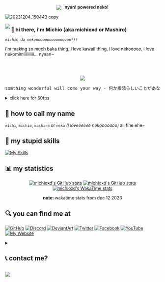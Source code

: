 <p align="center">
  <img align="center" src="https://github.com/michioxd/michioxd/assets/80969068/481a4cf6-c6f2-4856-a0ac-46e69dfbde34" />
  <b>&nbsp;&nbsp;nyan! powered neko!</b>

  ![20231204_150443 copy](https://github.com/michioxd/michioxd/assets/80969068/cc547362-8d62-4fb8-bcc0-54087ace18d6)

</p>
<img align="left" src="https://www.gravatar.com/avatar/35421891b164c29bab7640be09832acd939a3ea15fccbfb68144befef58d6d82?s=150" />

### 👋 hi there, i'm Michio (aka michioxd or Mashiro)

*`michio da nekooooooooooooooooo!!!`*

i'm making so much baka thing, i love kawaii thing, i love nekooooo, i love nekomimiiiiiiiiii... nyaan~

<br />
<br />

<p align="center">
  <img src="https://user-images.githubusercontent.com/80969068/234179258-4482e388-f800-4809-8f93-2441d2aaaac9.gif" />

  <pre align="center">somthing wonderful will come your way - 何か素晴らしいことがあなたの進む道にやってくるでしょう</pre>
</p>
<details>
  <Summary>click here for 60fps</Summary>

  https://user-images.githubusercontent.com/80969068/234179300-2d4bd552-bd67-406b-a330-27c7172af303.mp4 
  
  Software: **Adobe After Effect CC 2019 (for FX)** with **Adobe Media Encoder CC 2019 (for Encoding)**
  
  Sauce: **[pixiv (AI-generated)](https://www.pixiv.net/en/artworks/104280892)**
  
  Font: **[Prata](https://fonts.google.com/specimen/Prata)**
</details>

## 🤙 how to call  my name

`michi`, `michio`, `mashiro` or `neko` *(i loveeeeee nekooooooo)* all fine ehe~

## 🚀 my stupid skills

[![My Skills](https://skillicons.dev/icons?i=js,ts,cs,go,cpp,php,sass,nodejs,react,materialui,mongodb,mysql,dotnet,ps,pr)](https://skillicons.dev)

## 📊 my statistics

<p align="center"><a href="https://github.com/anuraghazra/github-readme-stats"><img src="https://github-readme-stats.vercel.app/api?username=michioxd&amp;theme=dracula&amp;show_icons=true&amp;count_private=true" alt="michioxd&#39;s GitHub stats"></a> <a href="https://github.com/anuraghazra/github-readme-stats"><img src="https://github-readme-stats.vercel.app/api/top-langs/?username=michioxd&amp;theme=dracula&amp;layout=compact&amp;count_private=true" alt="michioxd&#39;s GitHub stats"></a> <a href="https://github.com/anuraghazra/github-readme-stats"><img src="https://github-readme-stats.vercel.app/api/wakatime?username=michioxd&amp;theme=dracula&amp;layout=compact&amp;show_icons=true" alt="michioxd&#39;s WakaTime stats"></a>
  <p align="center"><b>note: </b>wakatime stats from dec 12 2023</p>
</p>

## 🔍 you can find me at

[![GitHub](https://user-images.githubusercontent.com/80969068/205474459-a95b9c58-8e7d-43b0-a79c-388ce8a4a652.png)](https://github.com/michioxd)
[![Discord](https://user-images.githubusercontent.com/80969068/234183022-72de9c77-814d-4b2e-9596-d79ad13cb1cd.png)](https://discord.com/users/536175851247501347)
[![DeviantArt](https://user-images.githubusercontent.com/80969068/205474493-512635f7-26d8-4f5d-9f58-597e3698b89c.png)](https://www.deviantart.com/michioxd)
[![Twitter](https://user-images.githubusercontent.com/80969068/205474549-25c6b73a-90ef-43e4-9879-c98015e67d71.png)](https://twitter.com/michioxd)
[![Facebook](https://user-images.githubusercontent.com/80969068/205474577-956db2c3-b7c0-410a-b653-c65653e9a93d.png)](https://fb.com/michioxd)
[![YouTube](https://user-images.githubusercontent.com/80969068/205474800-48c30fbd-036c-4f5b-85a8-f41e7cebbc4c.png)](https://www.youtube.com/@michioxd)
[![My Website](https://user-images.githubusercontent.com/80969068/205474654-817a8eda-fb6b-45c2-b398-f0b08ae7adcc.png)](https://michioxd.github.io)

<Details>
<Summary><h2>📞 contact me?</h2></summary>

- email: [michioxd@protonmail.com](mailto:michioxd@protonmail.com)
- discord: [michioxd (formerly known as `michioxd☆彡#5144`)](https://discord.com/users/536175851247501347)
- telegram: [michioxd](https://t.me/michioxd)
- matrix: [@michioxd:matrix.org](https://matrix.to/#/@michioxd:matrix.org?via=matrix.org) [deprecated]

p/s: i won't and **never** reply any pm from **Facebook Messenger**. thanks!
</Details>

![](https://komarev.com/ghpvc/?username=michioxd)
